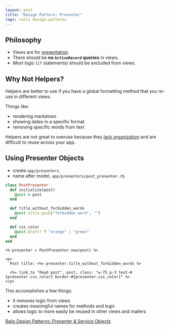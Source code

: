 ```yaml
---
layout: post
title: "Design Pattern: Presenter"
tags: rails design-patterns
---
```


## Philosophy
- Views are for <u>presentation</u>.
- There should be **no `ActiveRecord` queries** in views.
- _Most logic_ (`if` statements) should be excluded from views.

## Why Not Helpers?

Helpers are better to use if you have a global formatting method that you re-use in different views.

Things like:
- rendering markdown
- showing dates in a specific format
- removing specific words from text

Helpers are not great to overuse because they <u>lack organization</u> and are difficult to reuse across your app.

 
## Using Presenter Objects

- create `app/presenters`.
- name after model, `app/presenters/post_presenter.rb`.

```rb
class PostPresenter
  def initialize(post)
    @post = post
  end

  def title_without_forbidden_words
    @post.title.gsub("forbidden word", "")
  end

  def css_color
    @post.draft? ? "orange" : "green"
  end
end
```

```erb
<% presenter = PostPresenter.new(post) %>

<p>
  Post title: <%= presenter.title_without_forbidden_words %>

  <%= link_to "Read post", post, class: "w-75 p-3 text-#{presenter.css_color} border-#{presenter.css_color}" %>
</p>
```

This accomplishes a few things:
- it removes logic from views
- creates meaningful names for methods and logic
- allows logic to more easily be reused in other views and mailers


[Rails Design Patterns: Presenter & Service Objects](https://www.rubyguides.com/2019/09/rails-patterns-presenter-service/)
